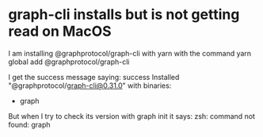 
# graph-cli installs but is not getting read on MacOS

I am installing @graphprotocol/graph-cli with yarn with the command
yarn global add @graphprotocol/graph-cli

I get the success message saying:
success Installed "@graphprotocol/graph-cli@0.31.0" with binaries:
  - graph

But when I try to check its version with graph init it says:
zsh: command not found: graph


        